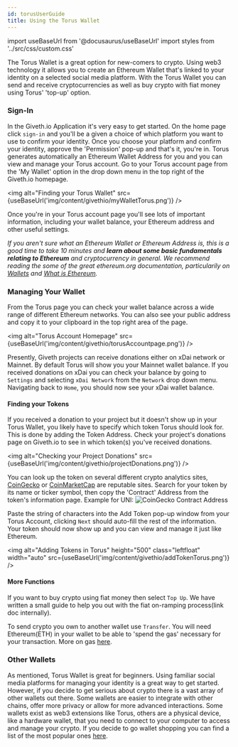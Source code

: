 ```yaml
---
id: torusUserGuide
title: Using the Torus Wallet
---
```

import useBaseUrl from '@docusaurus/useBaseUrl'
import styles from '../src/css/custom.css'

The Torus Wallet is a great option for new-comers to crypto. Using web3 technology it allows you to create an Ethereum Wallet that's linked to your identity on a selected social media platform. With the Torus Wallet you can send and receive cryptocurrencies as well as buy crypto with fiat money using Torus' 'top-up' option.


### Sign-In
In the Giveth.io Application it's very easy to get started. On the home page click `sign-in` and you'll be a given a choice of which platform you want to use to confirm your identity. Once you choose your platform and confirm your identity, approve the 'Permission' pop-up and that's it, you're in. Torus generates automatically an Ethereum Wallet Address for you and you can view and manage your Torus account. Go to your Torus account page from the 'My Wallet' option in the drop down menu in the top right of the Giveth.io homepage.


<img alt="Finding your Torus Wallet" src={useBaseUrl('img/content/givethio/myWalletTorus.png')} />

Once you're in your Torus account page you'll see lots of important information, including your wallet balance, your Ethereum address and other useful settings.

*If you aren't sure what an Ethereum Wallet or Ethereum Address is, this is a good time to take 10 minutes and **learn about some basic fundamentals relating to Ethereum** and cryptocurrency in general. We recommend reading the some of the great ethereum.org documentation, particularily on [Wallets](https://ethereum.org/en/wallets/) and [What is Ethereum](https://ethereum.org/en/what-is-ethereum/).*
### Managing Your Wallet

From the Torus page you can check your wallet balance across a wide range of different Ethereum networks. You can also see your public address and copy it to your clipboard in the top right area of the page.

<img alt="Torus Account Homepage" src={useBaseUrl('img/content/givethio/torusAccountpage.png')} />

Presently, Giveth projects can receive donations either on xDai network or Mainnet. By default Torus will show you your Mainnet wallet balance. If you received donations on xDai you can check your balance by going to `Settings` and  selecting `xDai Network` from the `Network` drop down menu. Navigating back to `Home`, you should now see your xDai wallet balance.

#### Finding your Tokens
If you received a donation to your project but it doesn't show up in your Torus Wallet, you likely have to specify which token Torus should look for. This is done by adding the Token Address. Check your project's donations page on Giveth.io to see in which token(s) you've received donations.


<img alt="Checking your Project Donations" src={useBaseUrl('img/content/givethio/projectDonations.png')} />

You can look up the token on several different crypto analytics sites, [CoinGecko](https://www.coingecko.com/en) or [CoinMarketCap](https://coinmarketcap.com/) are reputable sites. Search for your token by its name or ticker symbol, then copy the 'Contract' Address from the token's information page. Example for UNI:
![CoinGecko Contract Address](https://i.imgur.com/NCZxebq.png)


Paste the string of characters into the Add Token pop-up window from your Torus Account, clicking `Next` should auto-fill the rest of the information. Your token should now show up and you can view and manage it just like Ethereum.

<img alt="Adding Tokens in Torus" height="500" class="leftfloat" width="auto" src={useBaseUrl('img/content/givethio/addTokenTorus.png')} />


#### More Functions
 If you want to buy crypto using fiat money then select `Top Up`. We have written a small guide to help you out with the fiat on-ramping process(link doc internally).

To send crypto you own to another wallet use `Transfer`. You will need Ethereum(ETH) in your wallet to be able to 'spend the gas' necessary for your transaction. More on gas [here](https://ethereum.org/en/developers/docs/gas/).

### Other Wallets
As mentioned, Torus Wallet is great for beginners. Using familiar social media platforms for managing your identity is a great way to get started. However, if you decide to get serious about crypto there is a vast array of other wallets out there. Some wallets are easier to integrate with other chains, offer more privacy or allow for more advanced interactions. Some wallets exist as web3 extensions like Torus, others are a physical device, like a hardware wallet, that you need to connect to your computer to access and manage your crypto. If you decide to go wallet shopping you can find a list of the most popular ones [here](https://ethereum.org/en/wallets/find-wallet/).
